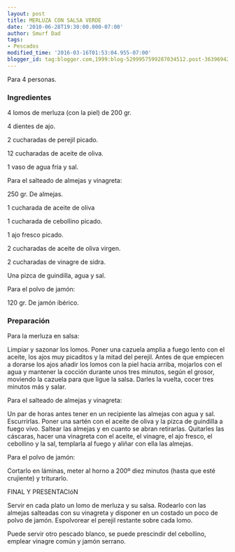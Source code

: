 ```yaml
---
layout: post
title: MERLUZA CON SALSA VERDE
date: '2010-06-28T19:30:00.000-07:00'
author: Smurf Dad
tags:
- Pescados
modified_time: '2016-03-16T01:53:04.955-07:00'
blogger_id: tag:blogger.com,1999:blog-5299957599287034512.post-3639694275392015642
---
```


Para 4 personas.

<h3>Ingredientes</h3>

4   lomos de merluza (con la piel) de 200 gr.

4   dientes de ajo.

2   cucharadas de perejil picado.

12 cucharadas de aceite de oliva.

1   vaso de agua fría y sal.

Para el salteado de almejas y vinagreta:

250 gr.  De almejas.

1    cucharada de aceite de oliva

1    cucharada de cebollino picado.

1    ajo fresco picado.

2    cucharadas de aceite de oliva virgen.

2    cucharadas de vinagre de sidra.

Una pizca de guindilla, agua y sal.

Para el polvo de jamón:

120 gr. De jamón ibérico.

<h3>Preparación</h3>

Para la merluza en salsa:

Limpiar y sazonar los lomos. Poner una cazuela amplia a fuego lento con el aceite, los ajos muy picaditos y la mitad del perejil. Antes de que empiecen a dorarse los ajos añadir los lomos con la piel hacia arriba, mojarlos con el agua y mantener la cocción durante unos tres minutos, según el grosor, moviendo la cazuela para que ligue la salsa. Darles la vuelta, cocer tres minutos más y salar.

Para el salteado de almejas y vinagreta:

Un par de horas antes tener en un recipiente las almejas con agua y sal. Escurrirlas. Poner una sartén con el aceite de oliva y la pizca de guindilla a fuego vivo. Saltear las almejas y en cuanto se abran retirarlas. Quitarles las cáscaras, hacer una vinagreta con el aceite, el vinagre, el ajo fresco, el cebollino y la sal, templarla al fuego y aliñar con ella las almejas.

Para el polvo de jamón:

Cortarlo en láminas, meter al horno a 200&ordm; diez minutos (hasta que esté crujiente) y triturarlo.

FINAL Y PRESENTACIóN

Servir en cada plato un lomo de merluza y su salsa. Rodearlo con las almejas salteadas con su vinagreta y disponer en un costado un poco de polvo de jamón. Espolvorear el perejil restante sobre cada lomo.

Puede servir otro pescado blanco, se puede prescindir del cebollino, emplear vinagre común y jamón serrano.

